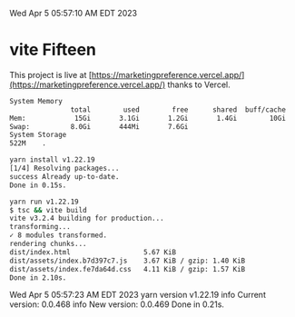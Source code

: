 Wed Apr  5 05:57:10 AM EDT 2023

# vite Fifteen


This project is live at [https://marketingpreference.vercel.app/](https://marketingpreference.vercel.app/) thanks to Vercel.

```bash
System Memory
               total        used        free      shared  buff/cache   available
Mem:            15Gi       3.1Gi       1.2Gi       1.4Gi        10Gi        10Gi
Swap:          8.0Gi       444Mi       7.6Gi
System Storage
522M	.
```
```bash
yarn install v1.22.19
[1/4] Resolving packages...
success Already up-to-date.
Done in 0.15s.
```
```bash
yarn run v1.22.19
$ tsc && vite build
vite v3.2.4 building for production...
transforming...
✓ 8 modules transformed.
rendering chunks...
dist/index.html                  5.67 KiB
dist/assets/index.b7d397c7.js    3.67 KiB / gzip: 1.40 KiB
dist/assets/index.fe7da64d.css   4.11 KiB / gzip: 1.57 KiB
Done in 2.10s.
```
Wed Apr  5 05:57:23 AM EDT 2023
yarn version v1.22.19
info Current version: 0.0.468
info New version: 0.0.469
Done in 0.21s.
